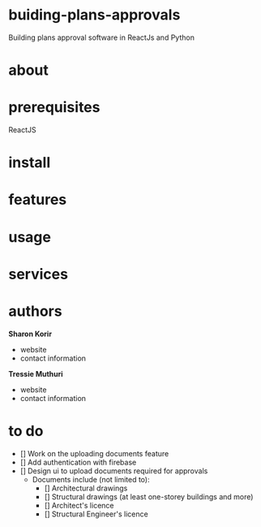 # buiding-plans-approvals
Building plans approval software in ReactJs and Python

# about
<!-- about the software -->


# prerequisites
ReactJS
<!-- built with `add technologies` -->
<!-- 
proposed technologies include:
- ReactJs for the UI design
- Python for the backend (a library or framework would do: to be decided)
- Zustand for state management (as opposed to redux)
- Markdown for documentation
- Open API
- CircleCI for tracking changes and deploying
 -->

# install
<!-- how to run, test, build the software -->

# features
<!-- add a table with the feature name and the description of what each feature does -->

# usage

# services

# authors

**Sharon Korir**
- website
- contact information

**Tressie Muthuri**
- website
- contact information

# to do
* [] Work on the uploading documents feature
* [] Add authentication with firebase
* [] Design ui to upload documents required for approvals
    - Documents include (not limited to):
        * [] Architectural drawings
        * [] Structural drawings (at least one-storey buildings and more)
        * [] Architect's licence
        * [] Structural Engineer's licence

<!-- 
- determine the purpose and scope of the software
- list the technical reuirements
- decide on the execution environments
- ui/ux design
- development methodology
- decide on qa and testing (is it necessary now?)
- timeline of project
 -->


